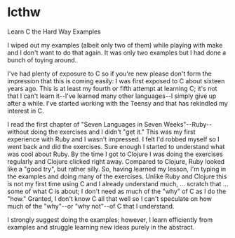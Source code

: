 lcthw
=====

Learn C the Hard Way Examples

I wiped out my examples (albeit only two of them) while playing with
make and I don't want to do that again. It was only two examples but I
had done a bunch of toying around.

I've had plenty of exposure to C so if you're new please don't form the
impression that this is coming easily: I was first exposed to C about
sixteen years ago. This is at least my fourth or fifth attempt at
learning C; it's not that I can't learn it--I've learned many other
languages--I simply give up after a while. I've started working with the
Teensy and that has rekindled my interest in C.

I read the first chapter of "Seven Languages in Seven
Weeks"--Ruby--without doing the exercises and I didn't "get it." This
was my first experience with Ruby and I wasn't impressed. I felt I'd
robbed myself so I went back and did the exercises. Sure enough I
started to understand what was cool about Ruby. By the time I got to
Clojure I was doing the exercises regularly and Clojure clicked right
away. Compared to Clojure, Ruby looked like a "good try", but rather silly.
So, having learned my lesson, I'm typing in the examples and doing many
of the exercises. Unlike Ruby and Clojure this is not my first time
using C and I already understand much, ... scratch that ... some of what C
is about; I don't need as much of the "why" of C as I do the "how."
Granted, I don't know C all that well so I can't speculate on how much of
the "why"--or "why not"--of C that I understand.

I strongly suggest doing the examples; however, I learn efficiently from
examples and struggle learning new ideas purely in the abstract.
